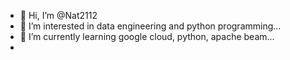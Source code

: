 - 👋 Hi, I’m @Nat2112
- 👀 I’m interested in data engineering and python programming...
- 🌱 I’m currently learning google cloud, python, apache beam...
- 

<!---
Nat2112/Nat2112 is a ✨ special ✨ repository because its `README.md` (this file) appears on your GitHub profile.
You can click the Preview link to take a look at your changes.
--->
